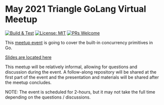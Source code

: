 # May 2021 Triangle GoLang Virtual Meetup

[![Build & Test](https://github.com/benjivesterby/may2021-triangle-meetup/actions/workflows/build.yml/badge.svg)](https://github.com/benjivesterby/may2021-triangle-meetup/actions/workflows/build.yml)
[![License: MIT](https://img.shields.io/badge/License-MIT-yellow.svg)](https://opensource.org/licenses/MIT)
[![PRs Welcome](https://img.shields.io/badge/PRs-welcome-brightgreen.svg)](http://makeapullrequest.com)

This [meetup event](https://www.meetup.com/Triangle-Golang-Meetup/events/277518605/) is going to cover the built-in concurrency primitives in Go.

[Slides are located here](https://benjiv.com/go-native-concurrency-primitives-and-beginning-patterns/)

This meetup will be relatively informal, allowing for questions and discussion during the event. A follow-along repository will be shared at the first part of the event and the presentation and materials will be shared after the meetup concludes.

NOTE: The event is scheduled for 2-hours, but it may not take the full time depending on the questions / discussions.
 